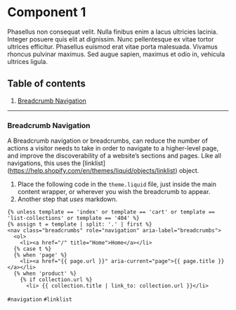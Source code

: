 # Component 1
Phasellus non consequat velit. Nulla finibus enim a lacus ultricies lacinia. Integer posuere quis elit at dignissim. Nunc pellentesque ex vitae tortor ultrices efficitur. Phasellus euismod erat vitae porta malesuada. Vivamus rhoncus pulvinar maximus. Sed augue sapien, maximus et odio in, vehicula ultrices ligula. 

 ## Table of contents
1. [Breadcrumb Navigation](#breadcrumb-navigation) 
 
 
------
### <a name="breadcrumb-navigation">Breadcrumb Navigation</a>
A Breadcrumb navigation or breadcrumbs, can reduce the number of actions a visitor needs to take in order to navigate to a higher-level page, and improve the discoverability of a website’s sections and pages. Like all navigations, this uses the [linklist] (https://help.shopify.com/en/themes/liquid/objects/linklist) object.

1.  Place the following code in the `theme.liquid` file, just inside the main content wrapper, or wherever you wish the breadcrumb to appear.
2.  Another step that *uses* markdown.

```liquid
{% unless template == 'index' or template == 'cart' or template == 'list-collections' or template == '404' %}
{% assign t = template | split: '.' | first %}
<nav class="breadcrumbs" role="navigation" aria-label="breadcrumbs">
  <ol>
    <li><a href="/" title="Home">Home</a></li>
  {% case t %}
  {% when 'page' %}
    <li><a href="{{ page.url }}" aria-current="page">{{ page.title }}</a></li>
  {% when 'product' %}
    {% if collection.url %}
      <li> {{ collection.title | link_to: collection.url }}</li>
```
`#navigation` `#linklist` 
